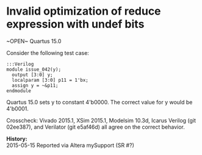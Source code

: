 
Invalid optimization of reduce expression with undef bits
=========================================================

~OPEN~ Quartus 15.0

Consider the following test case:

    :::Verilog
    module issue_042(y);
      output [3:0] y;
      localparam [3:0] p11 = 1'bx;
      assign y = ~&p11;
    endmodule

Quartus 15.0 sets y to constant 4'b0000. The correct value for y
would be 4'b0001.

Crosscheck: Vivado 2015.1, XSim 2015.1, Modelsim 10.3d, Icarus Verilog (git
02ee387), and Verilator (git e5af46d) all agree on the correct behavior.

**History:**  
2015-05-15 Reported via Altera mySupport (SR #?)  
